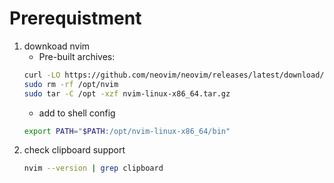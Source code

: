 # Prerequistment
1. downkoad nvim 
    - Pre-built archives:
    ```bash
    curl -LO https://github.com/neovim/neovim/releases/latest/download/nvim-linux-x86_64.tar.gz
    sudo rm -rf /opt/nvim
    sudo tar -C /opt -xzf nvim-linux-x86_64.tar.gz
    ```
    - add to shell config
    ```bash
    export PATH="$PATH:/opt/nvim-linux-x86_64/bin"
    ```
2. check clipboard support
    ```bash
    nvim --version | grep clipboard
    ```

